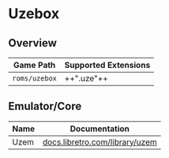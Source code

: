 # Uzebox

## Overview

| Game Path | Supported Extensions |
| -- | -- |
| `roms/uzebox` | ++".uze"++ |

## Emulator/Core

| Name | Documentation |
| --- | --- |
| Uzem | [docs.libretro.com/library/uzem](https://docs.libretro.com/library/uzem/) |
